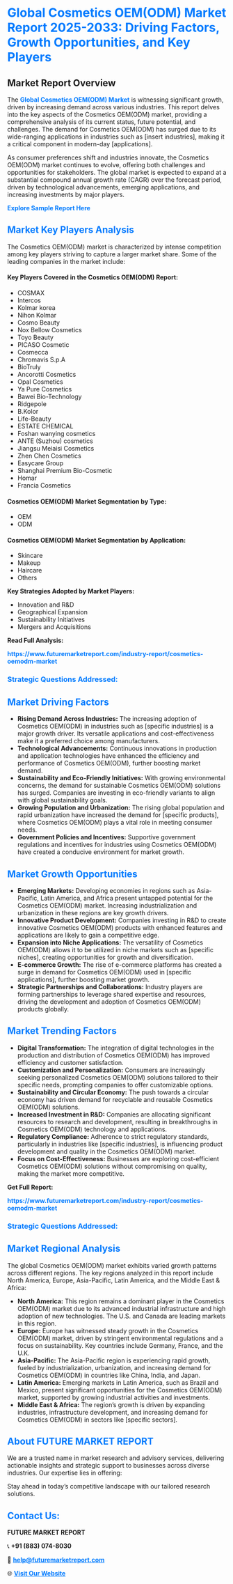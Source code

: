 <h1 style="color: #007BFF;">Global Cosmetics OEM(ODM) Market Report 2025-2033: Driving Factors, Growth Opportunities, and Key Players</h1>

<section id="overview">
<h2>Market Report Overview</h2>
<p>The <a href="https://www.futuremarketreport.com/industry-report/cosmetics-oemodm-market" style="color: #007BFF; text-decoration: none;"><strong>Global Cosmetics OEM(ODM) Market</strong></a> is witnessing significant growth, driven by increasing demand across various industries. This report delves into the key aspects of the Cosmetics OEM(ODM) market, providing a comprehensive analysis of its current status, future potential, and challenges. The demand for Cosmetics OEM(ODM) has surged due to its wide-ranging applications in industries such as [insert industries], making it a critical component in modern-day [applications].</p>
<p>As consumer preferences shift and industries innovate, the Cosmetics OEM(ODM) market continues to evolve, offering both challenges and opportunities for stakeholders. The global market is expected to expand at a substantial compound annual growth rate (CAGR) over the forecast period, driven by technological advancements, emerging applications, and increasing investments by major players.</p>
</section>

<section id="overview">
<p><a href="https://www.futuremarketreport.com/request-sample/reportId=26695" style="color: #007BFF; text-decoration: none;"><strong>Explore Sample Report Here</strong></a></p>
</section>

<section id="key-players">
<h2 style="color: #007BFF;">Market Key Players Analysis</h2>
<p>The Cosmetics OEM(ODM) market is characterized by intense competition among key players striving to capture a larger market share. Some of the leading companies in the market include:</p>
<h4>Key Players Covered in the Cosmetics OEM(ODM) Report:</h4>
<ul><li>COSMAX</li><li>Intercos</li><li>Kolmar korea</li><li>Nihon Kolmar</li><li>Cosmo Beauty</li><li>Nox Bellow Cosmetics</li><li>Toyo Beauty</li><li>PICASO Cosmetic</li><li>Cosmecca</li><li>Chromavis S.p.A</li><li>BioTruly</li><li>Ancorotti Cosmetics</li><li>Opal Cosmetics</li><li>Ya Pure Cosmetics</li><li>Bawei Bio-Technology</li><li>Ridgepole</li><li>B.Kolor</li><li>Life-Beauty</li><li>ESTATE CHEMICAL</li><li>Foshan wanying cosmetics</li><li>ANTE (Suzhou) cosmetics</li><li>Jiangsu Meiaisi Cosmetics</li><li>Zhen Chen Cosmetics</li><li>Easycare Group</li><li>Shanghai Premium Bio-Cosmetic</li><li>Homar</li><li>Francia Cosmetics</li></ul>
<h4>Cosmetics OEM(ODM) Market Segmentation by Type:</h4>
<ul><li>OEM</li><li>ODM</li></ul>

<h4>Cosmetics OEM(ODM) Market Segmentation by Application:</h4>
<ul><li>Skincare</li><li>Makeup</li><li>Haircare</li><li>Others</li></ul>
<p><strong>Key Strategies Adopted by Market Players:</strong></p>
<ul>
<li>Innovation and R&D</li>
<li>Geographical Expansion</li>
<li>Sustainability Initiatives</li>
<li>Mergers and Acquisitions</li>
</ul>
</section>

<section>
<p><strong>Read Full Analysis: </strong></p><a href="https://www.futuremarketreport.com/industry-report/cosmetics-oemodm-market" style="color: #007BFF; text-decoration: none;"><strong>https://www.futuremarketreport.com/industry-report/cosmetics-oemodm-market</strong></a>
<h3 style="color: #007BFF;">Strategic Questions Addressed:</h3>
</section>

<section id="driving-factors">
<h2 style="color: #007BFF;">Market Driving Factors</h2>
<ul>
<li><strong>Rising Demand Across Industries:</strong> The increasing adoption of Cosmetics OEM(ODM) in industries such as [specific industries] is a major growth driver. Its versatile applications and cost-effectiveness make it a preferred choice among manufacturers.</li>
<li><strong>Technological Advancements:</strong> Continuous innovations in production and application technologies have enhanced the efficiency and performance of Cosmetics OEM(ODM), further boosting market demand.</li>
<li><strong>Sustainability and Eco-Friendly Initiatives:</strong> With growing environmental concerns, the demand for sustainable Cosmetics OEM(ODM) solutions has surged. Companies are investing in eco-friendly variants to align with global sustainability goals.</li>
<li><strong>Growing Population and Urbanization:</strong> The rising global population and rapid urbanization have increased the demand for [specific products], where Cosmetics OEM(ODM) plays a vital role in meeting consumer needs.</li>
<li><strong>Government Policies and Incentives:</strong> Supportive government regulations and incentives for industries using Cosmetics OEM(ODM) have created a conducive environment for market growth.</li>
</ul>
</section>

<section id="growth-opportunities">
<h2 style="color: #007BFF;">Market Growth Opportunities</h2>
<ul>
<li><strong>Emerging Markets:</strong> Developing economies in regions such as Asia-Pacific, Latin America, and Africa present untapped potential for the Cosmetics OEM(ODM) market. Increasing industrialization and urbanization in these regions are key growth drivers.</li>
<li><strong>Innovative Product Development:</strong> Companies investing in R&D to create innovative Cosmetics OEM(ODM) products with enhanced features and applications are likely to gain a competitive edge.</li>
<li><strong>Expansion into Niche Applications:</strong> The versatility of Cosmetics OEM(ODM) allows it to be utilized in niche markets such as [specific niches], creating opportunities for growth and diversification.</li>
<li><strong>E-commerce Growth:</strong> The rise of e-commerce platforms has created a surge in demand for Cosmetics OEM(ODM) used in [specific applications], further boosting market growth.</li>
<li><strong>Strategic Partnerships and Collaborations:</strong> Industry players are forming partnerships to leverage shared expertise and resources, driving the development and adoption of Cosmetics OEM(ODM) products globally.</li>
</ul>
</section>

<section id="trending-factors">
<h2 style="color: #007BFF;">Market Trending Factors</h2>
<ul>
<li><strong>Digital Transformation:</strong> The integration of digital technologies in the production and distribution of Cosmetics OEM(ODM) has improved efficiency and customer satisfaction.</li>
<li><strong>Customization and Personalization:</strong> Consumers are increasingly seeking personalized Cosmetics OEM(ODM) solutions tailored to their specific needs, prompting companies to offer customizable options.</li>
<li><strong>Sustainability and Circular Economy:</strong> The push towards a circular economy has driven demand for recyclable and reusable Cosmetics OEM(ODM) solutions.</li>
<li><strong>Increased Investment in R&D:</strong> Companies are allocating significant resources to research and development, resulting in breakthroughs in Cosmetics OEM(ODM) technology and applications.</li>
<li><strong>Regulatory Compliance:</strong> Adherence to strict regulatory standards, particularly in industries like [specific industries], is influencing product development and quality in the Cosmetics OEM(ODM) market.</li>
<li><strong>Focus on Cost-Effectiveness:</strong> Businesses are exploring cost-efficient Cosmetics OEM(ODM) solutions without compromising on quality, making the market more competitive.</li>
</ul>
</section>

<section>
<p><strong>Get Full Report: </strong></p><a href="https://www.futuremarketreport.com/industry-report/cosmetics-oemodm-market" style="color: #007BFF; text-decoration: none;"><strong>https://www.futuremarketreport.com/industry-report/cosmetics-oemodm-market</strong></a>
<h3 style="color: #007BFF;">Strategic Questions Addressed:</h3>
</section>


<section id="regional-analysis">
<h2 style="color: #007BFF;">Market Regional Analysis</h2>
<p>The global Cosmetics OEM(ODM) market exhibits varied growth patterns across different regions. The key regions analyzed in this report include North America, Europe, Asia-Pacific, Latin America, and the Middle East & Africa:</p>
<ul>
<li><strong>North America:</strong> This region remains a dominant player in the Cosmetics OEM(ODM) market due to its advanced industrial infrastructure and high adoption of new technologies. The U.S. and Canada are leading markets in this region.</li>
<li><strong>Europe:</strong> Europe has witnessed steady growth in the Cosmetics OEM(ODM) market, driven by stringent environmental regulations and a focus on sustainability. Key countries include Germany, France, and the U.K.</li>
<li><strong>Asia-Pacific:</strong> The Asia-Pacific region is experiencing rapid growth, fueled by industrialization, urbanization, and increasing demand for Cosmetics OEM(ODM) in countries like China, India, and Japan.</li>
<li><strong>Latin America:</strong> Emerging markets in Latin America, such as Brazil and Mexico, present significant opportunities for the Cosmetics OEM(ODM) market, supported by growing industrial activities and investments.</li>
<li><strong>Middle East & Africa:</strong> The region’s growth is driven by expanding industries, infrastructure development, and increasing demand for Cosmetics OEM(ODM) in sectors like [specific sectors].</li>
</ul>
</section>

<footer>
<h2 style="color: #007BFF;">About FUTURE MARKET REPORT</h2>
<p>We are a trusted name in market research and advisory services, delivering actionable insights and strategic support to businesses across diverse industries. Our expertise lies in offering:</p>

<p>Stay ahead in today’s competitive landscape with our tailored research solutions.</p>

<h2 style="color: #007BFF;">Contact Us:</h2>
<p><strong>FUTURE MARKET REPORT</strong></p>
<p>📞 <strong>+91 (883) 074-8030</strong></p>
<p>📧 <strong><a href="mailto:help@futuremarketreport.com" style="color: #007BFF;">help@futuremarketreport.com</a></strong></p>
<p>🌐 <strong><a href="https://www.futuremarketreport.com/" style="color: #007BFF;">Visit Our Website</a></strong></p>
</footer>